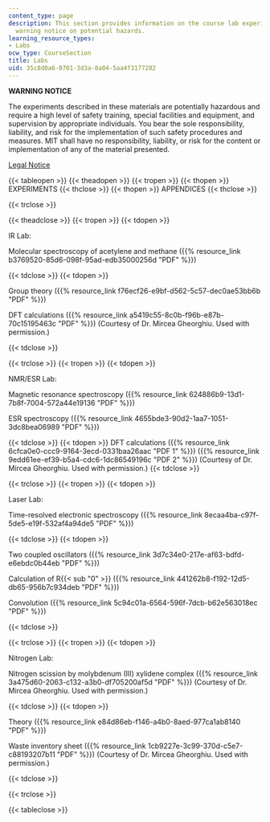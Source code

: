 ```yaml
---
content_type: page
description: This section provides information on the course lab experiments and a
  warning notice on potential hazards.
learning_resource_types:
- Labs
ocw_type: CourseSection
title: Labs
uid: 35c8d0a6-0701-3d3a-8a04-5aa4f3177282
---
```


**WARNING NOTICE**

The experiments described in these materials are potentially hazardous and require a high level of safety training, special facilities and equipment, and supervision by appropriate individuals. You bear the sole responsibility, liability, and risk for the implementation of such safety procedures and measures. MIT shall have no responsibility, liability, or risk for the content or implementation of any of the material presented.  
  
[Legal Notice](/terms/)

{{< tableopen >}}
{{< theadopen >}}
{{< tropen >}}
{{< thopen >}}
EXPERIMENTS
{{< thclose >}}
{{< thopen >}}
APPENDICES
{{< thclose >}}

{{< trclose >}}

{{< theadclose >}}
{{< tropen >}}
{{< tdopen >}}


IR Lab:

Molecular spectroscopy of acetylene and methane ({{% resource_link b3769520-85d6-098f-95ad-edb35000256d "PDF" %}})


{{< tdclose >}}
{{< tdopen >}}


Group theory ({{% resource_link f76ecf26-e9bf-d562-5c57-dec0ae53bb6b "PDF" %}})

DFT calculations ({{% resource_link a5419c55-8c0b-f96b-e87b-70c15195463c "PDF" %}}) (Courtesy of Dr. Mircea Gheorghiu. Used with permission.)


{{< tdclose >}}

{{< trclose >}}
{{< tropen >}}
{{< tdopen >}}


NMR/ESR Lab:

Magnetic resonance spectroscopy ({{% resource_link 624886b9-13d1-7b8f-7004-572a44e19136 "PDF" %}})

ESR spectroscopy ({{% resource_link 4655bde3-90d2-1aa7-1051-3dc8bea06989 "PDF" %}})


{{< tdclose >}}
{{< tdopen >}}
DFT calculations ({{% resource_link 6cfca0e0-ccc9-9164-3ecd-0331baa26aac "PDF 1" %}}) ({{% resource_link 9edd61ee-ef39-b5a4-cdc6-1dc86549196c "PDF 2" %}}) (Courtesy of Dr. Mircea Gheorghiu. Used with permission.)
{{< tdclose >}}

{{< trclose >}}
{{< tropen >}}
{{< tdopen >}}


Laser Lab:

Time-resolved electronic spectroscopy ({{% resource_link 8ecaa4ba-c97f-5de5-e19f-532af4a94de5 "PDF" %}})


{{< tdclose >}}
{{< tdopen >}}


Two coupled oscillators ({{% resource_link 3d7c34e0-217e-af63-bdfd-e6ebdc0b44eb "PDF" %}})

Calculation of R{{< sub "0" >}} ({{% resource_link 441262b8-f192-12d5-db65-956b7c934deb "PDF" %}})

Convolution ({{% resource_link 5c94c01a-6564-596f-7dcb-b62e563018ec "PDF" %}})


{{< tdclose >}}

{{< trclose >}}
{{< tropen >}}
{{< tdopen >}}


Nitrogen Lab:

Nitrogen scission by molybdenum (III) xylidene complex ({{% resource_link 3a475d60-2063-c132-a3b0-df705200af5d "PDF" %}}) (Courtesy of Dr. Mircea Gheorghiu. Used with permission.)


{{< tdclose >}}
{{< tdopen >}}


Theory ({{% resource_link e84d86eb-f146-a4b0-8aed-977ca1ab8140 "PDF" %}})

Waste inventory sheet ({{% resource_link 1cb9227e-3c99-370d-c5e7-c88193207b11 "PDF" %}}) (Courtesy of Dr. Mircea Gheorghiu. Used with permission.)


{{< tdclose >}}

{{< trclose >}}

{{< tableclose >}}